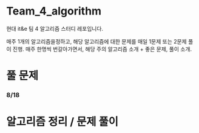 # Team_4_algorithm
현대 it&amp;e 팀 4 알고리즘 스터디 레포입니다.

매주 1개의 알고리즘을정하고, 해당 알고리즘에 대한 문제를 매일 1문제 또는 2문제 풀이 진행.
매주 한명씩 번갈아가면서, 해당 주의 알고리즘 소개 + 좋은 문제, 풀이 소개. 

# 풀 문제 

### 8/18



# 알고리즘 정리 / 문제 풀이

